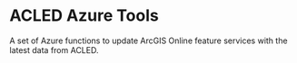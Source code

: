 # ACLED Azure Tools

A set of Azure functions to update ArcGIS Online feature services with the latest data from ACLED.
